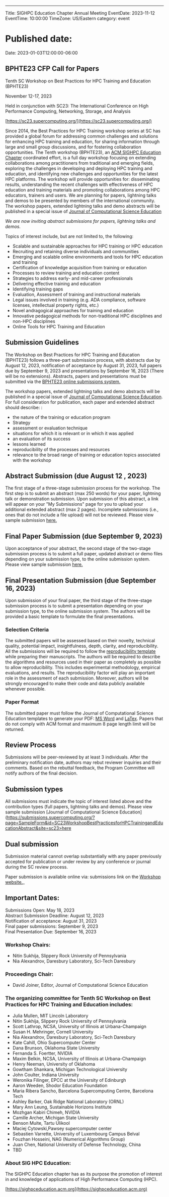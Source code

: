 ---
Title: SIGHPC Education Chapter Annual Meeting
EventDate: 2023-11-12
EventTime: 10:00:00
TimeZone: US/Eastern
category: event
# Published date:
Date: 2023-01-03T12:00:00-06:00
## BPHTE23 CFP Call for Papers

Tenth SC Workshop on Best Practices for HPC Training and Education (BPHTE23)

November 12-17, 2023

Held in conjunction with SC23: The International Conference on High Performance Computing, Networking, Storage, and Analysis

[https://sc23.supercomputing.org/](https://sc23.supercomputing.org/)


Since 2014, the Best Practices for HPC Training workshop series at SC has provided a global forum for addressing common challenges and solutions for enhancing HPC training and education, for sharing information through large and small group discussions, and for fostering collaboration opportunities. The Tenth workshop (BPHTE23), an [ACM SIGHPC Education Chapter](https://sighpceducation.acm.org) coordinated effort, is a full day workshop focusing on extending collaborations among practitioners from traditional and emerging fields, exploring the challenges in developing and deploying HPC training and education, and identifying new challenges and opportunities for the latest HPC platforms. The workshop will provide opportunities for: disseminating results, understanding the recent challenges with effectiveness of HPC education and training materials and promoting collaborations among HPC educators, trainers and users. We are planning for papers, lightning talks and demos to be presented by members of the international community. The workshop papers, extended lightning talks and demo abstracts will be published in a special issue of [Journal of Computational Science Education](http://jocse.org/)

_We are now inviting abstract submissions for papers, lightning talks and demos._

Topics of interest include, but are not limited to, the following:

* Scalable and sustainable approaches for HPC training or HPC education
* Recruiting and retaining diverse individuals and communities
* Emerging and scalable online environments and tools for HPC education and training
* Certification of knowledge acquisition from training or education
* Processes to review training and education content
* Strategies to address early- and mid-career professionals
* Delivering effective training and education
* Identifying training gaps
* Evaluation, Assessment of training and instructional materials
* Legal issues involved in training (e.g. ADA compliance, software licenses, intellectual property rights, etc.)
* Novel andragogical approaches for training and education
* Innovative pedagogical methods for non-traditional HPC disciplines and non-HPC disciplines
* Online Tools for HPC Training and Education

## Submission Guidelines  

The Workshop on Best Practices for HPC Training and Education (BPHTE23) follows a three-part submission process, with abstracts due by August 12, 2023, notification of acceptance by August 31, 2023, full papers due by September 9, 2023 and presentations by September 16, 2023 (There will be no extensions). Abstracts, papers and presentations must be submitted via the [BPHTE23 online submissions system.](https://submissions.supercomputing.org/?page=Submit&id=SC23WorkshopBestPracticesforHPCTrainingandEducationAbstract&site=sc23)

The workshop papers, extended lightning talks and demo abstracts will be published in a special issue of [Journal of Computational Science Education](http://jocse.org/). For full consideration for publication, each paper and extended abstract should describe: :  

* the nature of the training or education program
* Strategy
* assessment or evaluation technique
* situations for which it is relevant or in which it was applied
* an evaluation of its success
* lessons learned
* reproducibility of the processes and resources
* relevance to the broad range of training or education topics associated with the workshop

## Abstract Submission (due August 12 , 2023) 

The first stage of a three-stage submission process for the workshop. The first step is to submit an abstract (max 250 words) for your paper, lightning talk or demonstration submission. Upon submission of this abstract, a link will appear on your "My Submissions" page for you to upload your additional extended abstract (max 2 pages). Incomplete submissions (i.e., ones that do not include a file upload) will not be reviewed. Please view sample submission [here.](https://submissions.supercomputing.org/?page=SampleForm&id=SC20WorkshopBestPracticesforHPCTrainingandEducationAbstract&site=sc20)

## Final Paper Submission (due September 9, 2023) 

Upon acceptance of your abstract, the second stage of the two-stage submission process is to submit a full paper, updated abstract or demo files depending on your submission type, to the online submission system. Please view sample submission [here.](https://submissions.supercomputing.org/?page=SampleForm&id=SC23WorkshopBestPracticesforHPCTrainingandEducationFinalSubmission&site=sc23)

## Final Presentation Submission (due September 16, 2023) 

Upon submission of your final paper, the third stage of the three-stage submission process is to submit a presentation depending on your submission type, to the online submission system. The authors will be provided a basic template to formulate the final presentations.

### Selection Criteria  

The submitted papers will be assessed based on their novelty, technical quality, potential impact, insightfulness, depth, clarity, and reproducibility. All the submissions will be required to follow the [reproducibility template](https://sc18.supercomputing.org/app/uploads/2017/12/template_workshops_repro.zip) while preparing their manuscripts. The authors will be required to describe the algorithms and resources used in their paper as completely as possible to allow reproducibility. This includes experimental methodology, empirical evaluations, and results. The reproducibility factor will play an important role in the assessment of each submission. Moreover, authors will be strongly encouraged to make their code and data publicly available whenever possible.

### Paper Format  

The submitted paper must follow the Journal of Computational Science Education templates to generate your PDF: [MS Word](http://shodor.org/media/content//jocse/content/JOCSE_Word_Template.zip) and [LaTex](http://shodor.org/media/content//jocse/content/JOCSE_LaTeX_Template.zip). Papers that do not comply with ACM format and maximum 8 page length limit will be returned.

## Review Process  

Submissions will be peer-reviewed by at least 3 individuals. After the preliminary notification date, authors may rebut reviewer inquiries and their comments. Based on the rebuttal feedback, the Program Committee will notify authors of the final decision.

## Submission types  

All submissions must indicate the topic of interest listed above and the contribution types (full papers, lightning talks and demos). Please view sample submission [Journal of Computational Science Education](https://submissions.supercomputing.org/?page=SampleForm&id=SC23WorkshopBestPracticesforHPCTrainingandEducationAbstract&site=sc23>here</a></p>

## Dual submission  

Submission material cannot overlap substantially with any paper previously accepted for publication or under review by any conference or journal during the SC review process.

Paper submission is available online via: submissions link on the [Workshop website.](https://submissions.supercomputing.org/?page=Submit&id=SC23WorkshopBestPracticesforHPCTrainingandEducationAbstract&site=sc23)_

## Important Dates:  
Submissions Open: May 18, 2023  
Abstract Submission Deadline: August 12, 2023  
Notification of acceptance: August 31, 2023  
Final paper submissions: September 9, 2023  
Final Presentation Due: September 16, 2023  

### Workshop Chairs:

* Nitin Sukhija, Slippery Rock University of Pennsylvania
* Nia Alexandrov, Daresbury Laboratory, Sci-Tech Daresbury

### Proceedings Chair:

* David Joiner, Editor, Journal of Computational Science Education

### The organizing committee for Tenth SC Workshop on Best Practices for HPC Training and Education includes:

* Julia Mullen, MIT Lincoln Laboratory
* Nitin Sukhija, Slippery Rock University of Pennsylvania
* Scott Lathrop, NCSA, University of Illinois at Urbana-Champaign
* Susan H. Mehringer, Cornell University
* Nia Alexandrov, Daresbury Laboratory, Sci-Tech Daresbury
* Kate Cahill, Ohio Supercomputer Center
* Dana Brunson, Oklahoma State University
* Fernanda S. Foertter, NVIDIA
* Maxim Belkin, NCSA, University of Illinois at Urbana-Champaign
* Henry Neeman, University of Oklahoma
* Gowtham Shankara, Michigan Technological University
* John Coulter, Indiana University
* Weronika Filinger, EPCC at the University of Edinburgh
* Aaron Weeden, Shodor Education Foundation
* Maria Ribera Sancho, Barcelona Supercomputing Centre, Barcelona Tech
* Ashley Barker, Oak Ridge National Laboratory (ORNL)
* Mary Ann Leung, Sustainable Horizons Institute
* Mozhgan Kabiri Chimeh, NVIDIA
* Camille Archer, Michigan State University
* Benson Muite, Tartu Ulikool
* Maciej Cytowski,Pawsey supercomputer center
* Sebastien Varrette, University of Luxembourg Campus Belval
* Fouzhan Hosseini, NAG (Numerical Algorithms Group)
* Juan Chen, National University of Defense Technology, China
* TBD

### About SIG HPC Education:  

The SIGHPC Education chapter has as its purpose the promotion of interest in and knowledge of applications of High Performance Computing (HPC).

[https://sighpceducation.acm.org](https://sighpceducation.acm.org)
